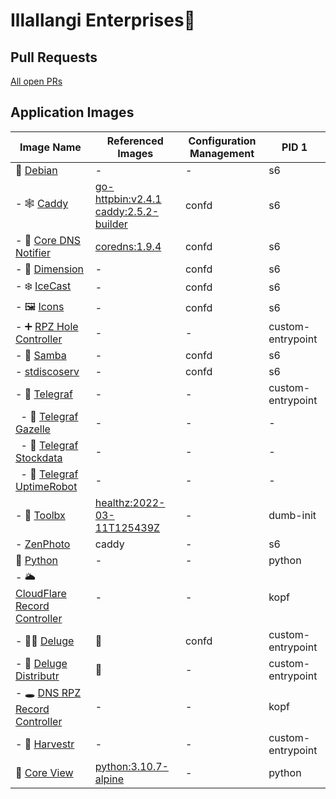 # Illallangi Enterprises👋

## Pull Requests

[All open PRs](https://github.com/pulls?q=is%3Aopen+is%3Apr+org%3Aillallangi)

## Application Images

| Image Name | Referenced Images | Configuration Management | PID 1
|------------|-------------------|--------------------------|-------
| 🐧 [Debian](https://github.com/illallangi/debian) | - | - | s6 |
| - 🕸️ [Caddy](https://github.com/illallangi/caddy) | [go-httpbin:v2.4.1](https://hub.docker.com/r/mccutchen/go-httpbin)<br/>[caddy:2.5.2-builder](https://hub.docker.com/_/caddy) | confd | s6 |
| - 🔔 [Core DNS Notifier](https://github.com/illallangi/coredns-notifier) | [coredns:1.9.4](https://hub.docker.com/r/coredns/coredns) | confd | s6 |
| - 🏡 [Dimension](https://github.com/illallangi/dimension) | - | confd | s6 |
| - ❄️ [IceCast](https://github.com/illallangi/icecast) | - | confd | s6 |
| - 🖼️ [Icons](https://github.com/illallangi/icons) | - | confd | s6 |
| - ➕ [RPZ Hole Controller](https://github.com/illallangi/rpzhole-controller) | - | - | custom-entrypoint |
| - 📂 [Samba](https://github.com/illallangi/samba) | - | confd | s6 |
| - [stdiscoserv](https://github.com/illallangi/stdiscoserv) | - | confd | s6 |
| - 🔦 [Telegraf](https://github.com/illallangi/telegraf) | - | - | custom-entrypoint |
| &nbsp; - 🦒 [Telegraf Gazelle](https://github.com/illallangi/telegraf-gazelle) | - | - | - |
| &nbsp; - 🧦 [Telegraf Stockdata](https://github.com/illallangi/telegraf-stockdata) | - | - | - |
| &nbsp; - 🤖 [Telegraf UptimeRobot](https://github.com/illallangi/telegraf-uptimerobot) | - | - | - |
| - 🧰 [Toolbx](https://github.com/illallangi/toolbx) | [healthz:2022-03-11T125439Z](https://github.com/binkhq/healthz) | - | dumb-init |
| - [ZenPhoto](https://github.com/illallangi/zenphoto) | caddy | - | s6 |
| 🐍 [Python](https://github.com/illallangi/python) | - | - | python |
| - 🌥️ [CloudFlare Record Controller](https://github.com/illallangi/cloudflarerecord-controller) | - | - | kopf |
| - 🏴‍☠️ [Deluge](https://github.com/illallangi/deluge) | 🧰 | confd | custom-entrypoint |
| - 🚚 [Deluge Distributr](https://github.com/illallangi/deluge-distributr) | 🧰 | - | custom-entrypoint |
| - 🕳️ [DNS RPZ Record Controller](https://github.com/illallangi/dnsrpzrecord-controller) | - | - | kopf |
| - 🚜 [Harvestr](https://github.com/illallangi/harvestr) | - | - | custom-entrypoint |
| 🔭 [Core View](https://github.com/illallangi/coreview) | [python:3.10.7-alpine](https://hub.docker.com/r/_/python) | - | python |
